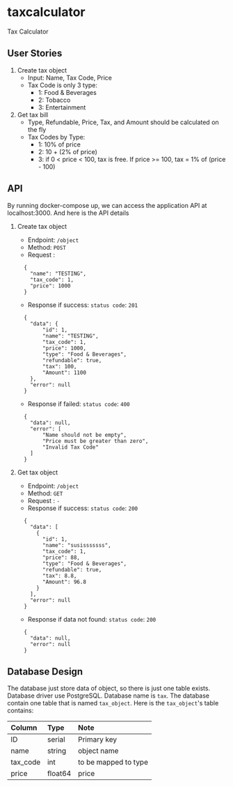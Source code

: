 # taxcalculator
Tax Calculator

## User Stories
1. Create tax object
    - Input: Name, Tax Code, Price
    - Tax Code is only 3 type:
        - 1: Food & Beverages
        - 2: Tobacco
        - 3: Entertainment
2. Get tax bill
    - Type, Refundable, Price, Tax, and Amount should be calculated on the fly
    - Tax Codes by Type:
        - 1: 10% of price
        - 2: 10 + (2% of price)
        - 3: if 0 < price < 100, tax is free. If price >= 100, tax = 1% of (price - 100)

## API
By running docker-compose up, we can access the application API at localhost:3000. And here is the API details

1. Create tax object
    - Endpoint: `/object`
    - Method: `POST`
    - Request :
    ```
      {
        "name": "TESTING",
        "tax_code": 1,
        "price": 1000
      }
    ```
    - Response if success:
    `status code`: `201`
    ```
      {
        "data": {
            "id": 1,
            "name": "TESTING",
            "tax_code": 1,
            "price": 1000,
            "type": "Food & Beverages",
            "refundable": true,
            "tax": 100,
            "Amount": 1100
        },
        "error": null
      }
    ```
    - Response if failed:
    `status code`: `400`
    ```
      {
        "data": null,
        "error": [
            "Name should not be empty",
            "Price must be greater than zero",
            "Invalid Tax Code"
        ]
      }
    ```

2. Get tax object
    - Endpoint: `/object`
    - Method: `GET`
    - Request : ```-```
    - Response if success:
    `status code`: `200`
    ```
      {
        "data": [
          {
            "id": 1,
            "name": "susisssssss",
            "tax_code": 1,
            "price": 88,
            "type": "Food & Beverages",
            "refundable": true,
            "tax": 8.8,
            "Amount": 96.8
          }
        ],
        "error": null
      }
    ```
    - Response if data not found:
    `status code`: `200`
    ```
      {
        "data": null,
        "error": null
      }
    ```
## Database Design
The database just store data of object, so there is just one table exists.
Database driver use PostgreSQL.
Database name is `tax`.
The database contain one table that is named `tax_object`.
Here is the `tax_object`'s table contains:

| Column        | Type          | Note                  |
| :------------ |:--------------| :---------------------|
| ID            | serial        | Primary key           |
| name          | string        | object name           |
| tax_code      | int           | to be mapped to type  |
| price         | float64       | price                 |
